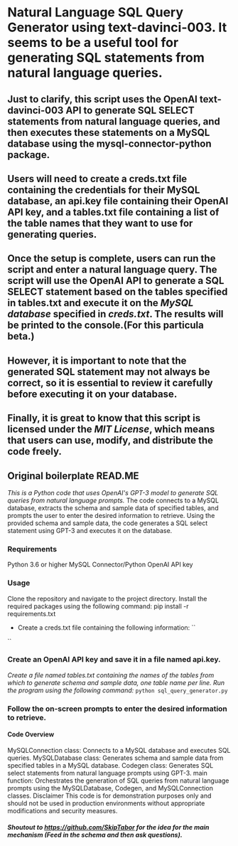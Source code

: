 # Natural Language SQL Query Generator using text-davinci-003. It seems to be a useful tool for generating SQL statements from natural language queries.

## Just to clarify, this script uses the OpenAI text-davinci-003 API to generate SQL SELECT statements from natural language queries, and then executes these statements on a MySQL database using the mysql-connector-python package.

## Users will need to create a creds.txt file containing the credentials for their MySQL database, an api.key file containing their OpenAI API key, and a tables.txt file containing a list of the table names that they want to use for generating queries.

## Once the setup is complete, users can run the script and enter a natural language query. The script will use the OpenAI API to generate a SQL SELECT statement based on the tables specified in tables.txt and execute it on the *MySQL database* specified in *creds.txt*. The results will be printed to the console.(For this particula beta.)

## However, it is important to note that the generated SQL statement may not always be correct, so it is essential to review it carefully before executing it on your database.

## Finally, it is great to know that this script is licensed under the *MIT License*, which means that users can use, modify, and distribute the code freely.

## Original boilerplate READ.ME

*This is a Python code that uses OpenAI's GPT-3 model to generate SQL queries from natural language prompts.* The code connects to a MySQL database, extracts the schema and sample data of specified tables, and prompts the user to enter the desired information to retrieve. Using the provided schema and sample data, the code generates a SQL select statement using GPT-3 and executes it on the database.

### Requirements
  Python 3.6 or higher
  MySQL Connector/Python
  OpenAI API key
### Usage
  Clone the repository and navigate to the project directory.
  Install the required packages using the following command:
  pip install -r requirements.txt

* Create a creds.txt file containing the following information:
``<MySQL server host>
<MySQL database name>
<MySQL username>
<MySQL password>``

### Create an OpenAI API key and save it in a file named api.key.
*Create a file named tables.txt containing the names of the tables from which to generate schema and sample data, one table name per line.
Run the program using the following command:*
`python sql_query_generator.py`

### Follow the on-screen prompts to enter the desired information to retrieve.
#### Code Overview
  MySQLConnection class: Connects to a MySQL database and executes SQL queries.
  MySQLDatabase class: Generates schema and sample data from specified tables in a MySQL database.
  Codegen class: Generates SQL select statements from natural language prompts using GPT-3.
  main function: Orchestrates the generation of SQL queries from natural language prompts using the MySQLDatabase, Codegen, and MySQLConnection classes.
  Disclaimer
  This code is for demonstration purposes only and should not be used in production environments without appropriate modifications and security measures.

##### Shoutout to https://github.com/SkipTabor for the idea for the main mechanism (Feed in the schema and then ask questions).
